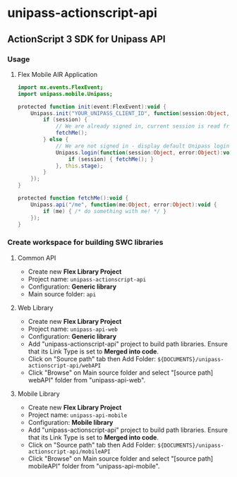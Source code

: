 unipass-actionscript-api
========================

ActionScript 3 SDK for Unipass API
----------------------------------

### Usage

1. Flex Mobile AIR Application

    ```actionscript
    import mx.events.FlexEvent;
    import unipass.mobile.Unipass;
    
    protected function init(event:FlexEvent):void {
        Unipass.init("YOUR_UNIPASS_CLIENT_ID", function(session:Object, error:Object):void {
            if (session) {
                // We are already signed in, current session is read from Shared Object
                fetchMe();
            } else {
                // We are not signed in - display default Unipass login window
                Unipass.login(function(session:Object, error:Object):void {
                    if (session) { fetchMe(); }
                }, this.stage);
            }
        });
    }
    
    protected function fetchMe():void {
        Unipass.api("/me", function(me:Object, error:Object):void {
            if (me) { /* do something with me! */ }
        });
    }
    ```

### Create workspace for building SWC libraries

1. Common API

   * Create new **Flex Library Project**
   * Project name: `unipass-actionscript-api`
   * Configuration: **Generic library**
   * Main source folder: `api`

2. Web Library 

   * Create new **Flex Library Project**
   * Project name: `unipass-api-web`
   * Configuration: **Generic library**
   * Add "unipass-actionscript-api" project to build path libraries.
     Ensure that its Link Type is set to **Merged into code**.
   * Click on "Source path" tab then Add Folder: `${DOCUMENTS}/unipass-actionscript-api/webAPI`
   * Click "Browse" on Main source folder and select "[source path] webAPI" folder from "unipass-api-web".

3. Mobile Library 

   * Create new **Flex Library Project**
   * Project name: `unipass-api-mobile`
   * Configuration: **Mobile library**
   * Add "unipass-actionscript-api" project to build path libraries.
     Ensure that its Link Type is set to **Merged into code**.
   * Click on "Source path" tab then Add Folder: `${DOCUMENTS}/unipass-actionscript-api/mobileAPI`
   * Click "Browse" on Main source folder and select "[source path] mobileAPI" folder from "unipass-api-mobile".
